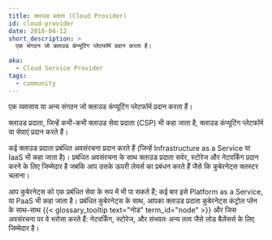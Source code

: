 ```yaml
---
title: क्लाउड प्रदाता (Cloud Provider)
id: cloud-provider
date: 2018-04-12
short_description: >
  एक संगठन जो क्लाउड कंप्यूटिंग प्लेटफॉर्म प्रदान करता है।

aka:
  - Cloud Service Provider
tags:
  - community
---
```


एक व्यवसाय या अन्य संगठन जो क्लाउड कंप्यूटिंग प्लेटफॉर्म प्रदान करता हैं।

<!--more-->

क्लाउड प्रदाता, जिन्हें कभी-कभी क्लाउड सेवा प्रदाता (CSP) भी कहा जाता है, क्लाउड कंप्यूटिंग प्लेटफॉर्म या सेवाएं प्रदान करते हैं।

कई क्लाउड प्रदाता प्रबंधित अवसंरचना प्रदान करते हैं (जिन्हें Infrastructure as a Service या IaaS भी कहा जाता है)। प्रबंधित अवसंरचना के साथ क्लाउड प्रदाता सर्वर, स्टोरेज और नेटवर्किंग प्रदान करने के लिए जिम्मेदार है जबकि आप उसके ऊपरी लेयर्स का प्रबंधन करते हैं जैसे कि  कुबेरनेट्स क्लस्टर चलाना।

आप कुबेरनेट्स को एक प्रबंधित सेवा के रूप में भी पा सकते हैं; कई बार इसे Platform as a Service, या PaaS भी कहा जाता है। प्रबंधित कुबेरनेट्स के साथ, आपका क्लाउड प्रदाता कुबेरनेट्स कंट्रोल प्लेन के साथ-साथ {{< glossary_tooltip text="नोड" term_id="node" >}} और जिस अवसंरचना पर वे भरोसा करते हैं: नेटवर्किंग, स्टोरेज, और संभवतः अन्य तत्व जैसे लोड बैलेंसर्स के लिए जिम्मेदार है।
